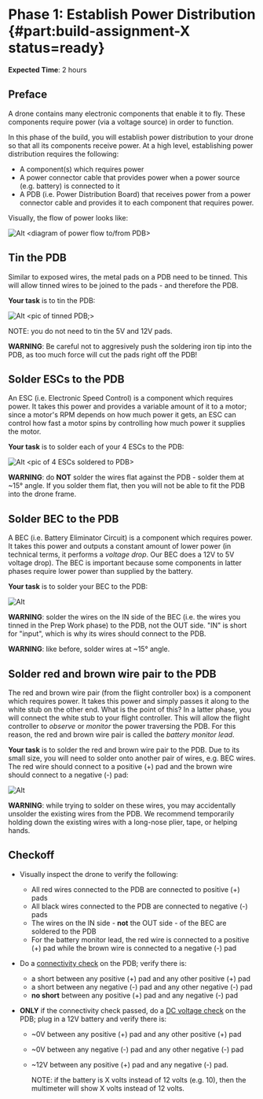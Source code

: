 # Phase 1: Establish Power Distribution {#part:build-assignment-X status=ready}
**Expected Time**: 2 hours

## Preface

A drone contains many electronic components that enable it to fly. These components require power (via a voltage source) in order to function. 

In this phase of the build, you will establish power distribution to your drone so that all its components receive power. At a high level, establishing power distribution requires the following:
- A component(s) which requires power
- A power connector cable that provides power when a power source (e.g. battery) is connected to it
- A PDB (i.e. Power Distribution Board) that receives power from a power connector cable and provides it to each component that requires power.

Visually, the flow of power looks like:

![Alt](/X.png "Title") <diagram of power flow to/from PDB>

## Tin the PDB

Similar to exposed wires, the metal pads on a PDB need to be tinned. This will allow tinned wires to be joined to the pads - and therefore the PDB.

**Your task** is to tin the PDB:

![Alt](/X.png "Title") <pic of tinned PDB;>

NOTE: you do not need to tin the 5V and 12V pads.

**WARNING**: Be careful not to aggresively push the soldering iron tip into the PDB, as too much force will cut the pads right off the PDB!

## Solder ESCs to the PDB

An ESC (i.e. Electronic Speed Control) is a component which requires power. It takes this power and provides a variable amount of it to a motor; since a motor's RPM depends on how much power it gets, an ESC can control how fast a motor spins by controlling how much power it supplies the motor.

**Your task** is to solder each of your 4 ESCs to the PDB:

![Alt](/X.png "Title") <pic of 4 ESCs soldered to PDB>

**WARNING**: do **NOT** solder the wires flat against the PDB - solder them at ~15&deg; angle. If you solder them flat, then you will not be able to fit the PDB into the drone frame.

## Solder BEC to the PDB

A BEC (i.e. Battery Eliminator Circuit) is a component which requires power. It takes this power and outputs a constant amount of lower power (in technical terms, it performs a *voltage drop*. Our BEC does a 12V to 5V voltage drop). The BEC is important because some components in latter phases require lower power than supplied by the battery.

**Your task** is to solder your BEC to the PDB:

![Alt](/X.png "Title") <pic of BEC soldered to PDB>

**WARNING**: solder the wires on the IN side of the BEC (i.e. the wires you tinned in the Prep Work phase) to the PDB, not the OUT side. "IN" is short for "input", which is why its wires should connect to the PDB.

**WARNING**: like before, solder wires at ~15&deg; angle.

## Solder red and brown wire pair to the PDB

The red and brown wire pair (from the flight controller box) is a component which requires power. It takes this power and simply passes it along to the white stub on the other end. What is the point of this? In a latter phase, you will connect the white stub to your flight controller. This will allow the flight controller to *observe* or *monitor* the power traversing the PDB. For this reason, the red and brown wire pair is called the *battery monitor lead*.

**Your task** is to solder the red and brown wire pair to the PDB. Due to its small size, you will need to solder onto another pair of wires, e.g. BEC wires. The red wire should connect to a positive (+) pad and the brown wire should connect to a negative (-) pad:

![Alt](/X.png "Title") <pic of red and brown wire pair soldered to PDB>

**WARNING**: while trying to solder on these wires, you may accidentally unsolder the existing wires from the PDB. We recommend temporarily holding down the existing wires with a long-nose plier, tape, or helping hands.

## Checkoff

- Visually inspect the drone to verify the following:
  - All red wires connected to the PDB are connected to positive (+) pads
  - All black wires connected to the PDB are connected to negative (-) pads
  - The wires on the IN side - **not** the OUT side - of the BEC are soldered to the PDB
  - For the battery monitor lead, the red wire is connected to a positive (+) pad while the brown wire is connected to a negative (-) pad

- Do a [connectivity check]() on the PDB; verify there is:
  - a short between any positive (+) pad and any other positive (+) pad
  - a short between any negative (-) pad and any other negative (-) pad
  - **no short** between any positive (+) pad and any negative (-) pad

- **ONLY** if the connectivity check passed, do a [DC voltage check]() on the PDB; plug in a 12V battery and verify there is:
  - ~0V between any positive (+) pad and any other positive (+) pad
  - ~0V between any negative (-) pad and any other negative (-) pad
  - ~12V between any positive (+) pad and any negative (-) pad. 
  
    NOTE: if the battery is X volts instead of 12 volts (e.g. 10), then the multimeter will show X volts instead of 12 volts.
